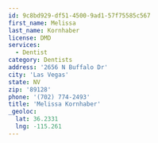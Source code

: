 ```yaml
---
id: 9c8bd929-df51-4500-9ad1-57f75585c567
first_name: Melissa
last_name: Kornhaber
license: DMD
services:
  - Dentist
category: Dentists
address: '2656 N Buffalo Dr'
city: 'Las Vegas'
state: NV
zip: '89128'
phone: '(702) 774-2493'
title: 'Melissa Kornhaber'
_geoloc:
  lat: 36.2331
  lng: -115.261
---
```

